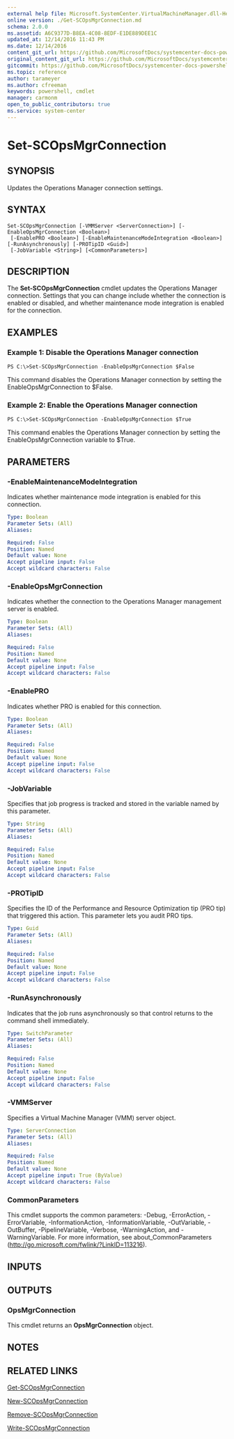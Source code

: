 ```yaml
---
external help file: Microsoft.SystemCenter.VirtualMachineManager.dll-Help.xml
online version: ./Get-SCOpsMgrConnection.md
schema: 2.0.0
ms.assetid: A6C9377D-B8EA-4C08-8EDF-E1DE889DEE1C
updated_at: 12/14/2016 11:43 PM
ms.date: 12/14/2016
content_git_url: https://github.com/MicrosoftDocs/systemcenter-docs-powershell/blob/master/systemcenter-cmdlets/SystemCenter2016/VirtualMachineManager/v1.0/Set-SCOpsMgrConnection.md
original_content_git_url: https://github.com/MicrosoftDocs/systemcenter-docs-powershell/blob/master/systemcenter-cmdlets/SystemCenter2016/VirtualMachineManager/v1.0/Set-SCOpsMgrConnection.md
gitcommit: https://github.com/MicrosoftDocs/systemcenter-docs-powershell/blob/96cd9bd2780eb6b78c540fa00d3b8a4313e3ed40/systemcenter-cmdlets/SystemCenter2016/VirtualMachineManager/v1.0/Set-SCOpsMgrConnection.md
ms.topic: reference
author: tarameyer
ms.author: cfreeman
keywords: powershell, cmdlet
manager: carmonm
open_to_public_contributors: true
ms.service: system-center
---
```


# Set-SCOpsMgrConnection

## SYNOPSIS
Updates the Operations Manager connection settings.

## SYNTAX

```
Set-SCOpsMgrConnection [-VMMServer <ServerConnection>] [-EnableOpsMgrConnection <Boolean>]
 [-EnablePRO <Boolean>] [-EnableMaintenanceModeIntegration <Boolean>] [-RunAsynchronously] [-PROTipID <Guid>]
 [-JobVariable <String>] [<CommonParameters>]
```

## DESCRIPTION
The **Set-SCOpsMgrConnection** cmdlet updates the Operations Manager connection.
Settings that you can change include whether the connection is enabled or disabled, and whether maintenance mode integration is enabled for the connection.

## EXAMPLES

### Example 1: Disable the Operations Manager connection
```
PS C:\>Set-SCOpsMgrConnection -EnableOpsMgrConnection $False
```

This command disables the Operations Manager connection by setting the EnableOpsMgrConnection to $False.

### Example 2: Enable the Operations Manager connection
```
PS C:\>Set-SCOpsMgrConnection -EnableOpsMgrConnection $True
```

This command enables the Operations Manager connection by setting the EnableOpsMgrConnection variable to $True.

## PARAMETERS

### -EnableMaintenanceModeIntegration
Indicates whether maintenance mode integration is enabled for this connection.

```yaml
Type: Boolean
Parameter Sets: (All)
Aliases: 

Required: False
Position: Named
Default value: None
Accept pipeline input: False
Accept wildcard characters: False
```

### -EnableOpsMgrConnection
Indicates whether the connection to the Operations Manager management server is enabled.

```yaml
Type: Boolean
Parameter Sets: (All)
Aliases: 

Required: False
Position: Named
Default value: None
Accept pipeline input: False
Accept wildcard characters: False
```

### -EnablePRO
Indicates whether PRO is enabled for this connection.

```yaml
Type: Boolean
Parameter Sets: (All)
Aliases: 

Required: False
Position: Named
Default value: None
Accept pipeline input: False
Accept wildcard characters: False
```

### -JobVariable
Specifies that job progress is tracked and stored in the variable named by this parameter.

```yaml
Type: String
Parameter Sets: (All)
Aliases: 

Required: False
Position: Named
Default value: None
Accept pipeline input: False
Accept wildcard characters: False
```

### -PROTipID
Specifies the ID of the Performance and Resource Optimization tip (PRO tip) that triggered this action.
This parameter lets you audit PRO tips.

```yaml
Type: Guid
Parameter Sets: (All)
Aliases: 

Required: False
Position: Named
Default value: None
Accept pipeline input: False
Accept wildcard characters: False
```

### -RunAsynchronously
Indicates that the job runs asynchronously so that control returns to the command shell immediately.

```yaml
Type: SwitchParameter
Parameter Sets: (All)
Aliases: 

Required: False
Position: Named
Default value: None
Accept pipeline input: False
Accept wildcard characters: False
```

### -VMMServer
Specifies a Virtual Machine Manager (VMM) server object.

```yaml
Type: ServerConnection
Parameter Sets: (All)
Aliases: 

Required: False
Position: Named
Default value: None
Accept pipeline input: True (ByValue)
Accept wildcard characters: False
```

### CommonParameters
This cmdlet supports the common parameters: -Debug, -ErrorAction, -ErrorVariable, -InformationAction, -InformationVariable, -OutVariable, -OutBuffer, -PipelineVariable, -Verbose, -WarningAction, and -WarningVariable. For more information, see about_CommonParameters (http://go.microsoft.com/fwlink/?LinkID=113216).

## INPUTS

## OUTPUTS

### OpsMgrConnection
This cmdlet returns an **OpsMgrConnection** object.

## NOTES

## RELATED LINKS

[Get-SCOpsMgrConnection](xref:SystemCenter2016/VirtualMachineManager/v1.0/Get-SCOpsMgrConnection.md)

[New-SCOpsMgrConnection](xref:SystemCenter2016/VirtualMachineManager/v1.0/New-SCOpsMgrConnection.md)

[Remove-SCOpsMgrConnection](xref:SystemCenter2016/VirtualMachineManager/v1.0/Remove-SCOpsMgrConnection.md)

[Write-SCOpsMgrConnection](xref:SystemCenter2016/VirtualMachineManager/v1.0/Write-SCOpsMgrConnection.md)

